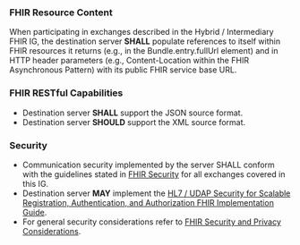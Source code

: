 ### FHIR Resource Content

When participating in exchanges described in the Hybrid / Intermediary FHIR IG, the destination server **SHALL** populate references to itself within FHIR resources it returns (e.g., in the Bundle.entry.fullUrl element) and in HTTP header parameters (e.g., Content-Location within the FHIR Asynchronous Pattern) with its public FHIR service base URL. 

<p></p>

### FHIR RESTful Capabilities

- Destination server **SHALL** support the JSON source format. 
- Destination server **SHOULD** support the XML source format. 

<p></p>

<h3>Security</h3>

- Communication security implemented by the server SHALL conform with the guidelines stated in [FHIR Security](https://www.hl7.org/fhir/security.html) for all exchanges covered in this IG.
- Destination server **MAY** implement the [HL7 / UDAP Security for Scalable Registration, Authentication, and Authorization FHIR Implementation Guide](http://hl7.org/fhir/us/udap-security/2021Sep/).
- For general security considerations refer to [FHIR Security and Privacy Considerations](https://www.hl7.org/fhir/secpriv-module.html). 

<br />

